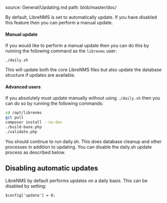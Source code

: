 source: General/Updating.md
path: blob/master/doc/

By default, LibreNMS is set to automatically update. If you have disabled this feature then you can 
perform a manual update.

#### Manual update

If you would like to perform a manual update then you can do this by running the following command 
as the `librenms` user:

`./daily.sh`

This will update both the core LibreNMS files but also update the database
structure if updates are available.

#### Advanced users
If you absolutely must update manually without using `./daily.sh` then you can do so by running the following commands:
```bash
cd /opt/librenms
git pull
composer install --no-dev
./build-base.php
./validate.php
```

You should continue to run daily.sh.  This does database cleanup and other processes in addition to updating. You can disable the daily.sh update process as described below.

## Disabling automatic updates ##
LibreNMS by default performs updates on a daily basis. This can be disabled by setting:

`$config['update'] = 0;`
